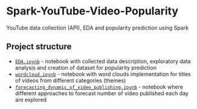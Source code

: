 # Spark-YouTube-Video-Popularity
YouTube data collection (API), EDA and popularity prediction using Spark


## Project structure
- [`EDA.ipynb`](/EDA.ipynb) - notebook with collected data description, exploratory data analysis and creation of dataset for popularity prediction
- [`wordcloud.ipynb`](/wordcloud.ipynb) - notebook with word clouds implementation for titles of videos from different categories (themes)
- [`forecasting_dynamic_of_video_publishing.ipynb`](/forecasting_dynamic_of_video_publishing.ipynb) - notebook where different approaches to forecast number of video published each day are explored 
